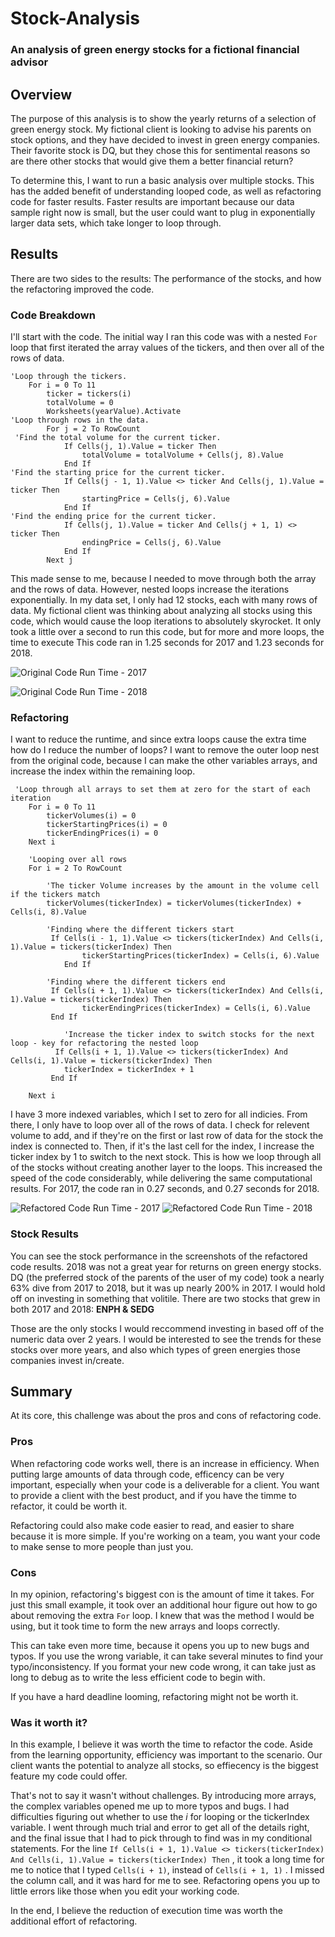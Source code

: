 # Stock-Analysis
### An analysis of green energy stocks for a fictional financial advisor

## Overview

The purpose of this analysis is to show the yearly returns of a selection of green energy stock. My fictional client is looking to advise his parents on stock options, and they have decided to invest in green energy companies. Their favorite stock is DQ, but they chose this for sentimental reasons so are there other stocks that would give them a better financial return? 

To determine this, I want to run a basic analysis over multiple stocks. This has the added benefit of understanding looped code, as well as refactoring code for faster results. Faster results are important because our data sample right now is small, but the user could want to plug in exponentially larger data sets, which take longer to loop through. 

## Results 

There are two sides to the results: The performance of the stocks, and how the refactoring improved the code. 

### Code Breakdown 
I'll start with the code. The initial way I ran this code was with a nested `For` loop that first iterated the array values of the tickers, and then over all of the rows of data. 

```
'Loop through the tickers.
    For i = 0 To 11
        ticker = tickers(i)
        totalVolume = 0
        Worksheets(yearValue).Activate
'Loop through rows in the data.
        For j = 2 To RowCount
 'Find the total volume for the current ticker.
            If Cells(j, 1).Value = ticker Then
                totalVolume = totalVolume + Cells(j, 8).Value
            End If
'Find the starting price for the current ticker.
            If Cells(j - 1, 1).Value <> ticker And Cells(j, 1).Value = ticker Then
                startingPrice = Cells(j, 6).Value
            End If
'Find the ending price for the current ticker.
            If Cells(j, 1).Value = ticker And Cells(j + 1, 1) <> ticker Then
                endingPrice = Cells(j, 6).Value
            End If
        Next j
 ```
This made sense to me, because I needed to move through both the array and the rows of data. However, nested loops increase the iterations exponentially. 
In my data set, I only had 12 stocks, each with many rows of data. My fictional client was thinking about analyzing all stocks using this code, which would cause the loop iterations to absolutely skyrocket. It only took a little over a second to run this code, but for more and more loops, the time to execute 
This code ran in 1.25 seconds for 2017 and 1.23 seconds for 2018.

![Original Code Run Time - 2017](https://github.com/caseykotowski/Stock-Analysis/blob/main/Resources/Code%20Timer%20-%202017%20Original.png)

![Original Code Run Time - 2018](https://github.com/caseykotowski/Stock-Analysis/blob/main/Resources/Code%20Timer%20-%202018%20Original.png)

### Refactoring

I want to reduce the runtime, and since extra loops cause the extra time how do I reduce the number of loops? I want to remove the outer loop nest from the original code, because I can make the other variables arrays, and increase the index within the remaining loop. 

```
 'Loop through all arrays to set them at zero for the start of each iteration
    For i = 0 To 11
        tickerVolumes(i) = 0
        tickerStartingPrices(i) = 0
        tickerEndingPrices(i) = 0
    Next i
        
    'Looping over all rows
    For i = 2 To RowCount
          
        'The ticker Volume increases by the amount in the volume cell if the tickers match
        tickerVolumes(tickerIndex) = tickerVolumes(tickerIndex) + Cells(i, 8).Value
        
        'Finding where the different tickers start
         If Cells(i - 1, 1).Value <> tickers(tickerIndex) And Cells(i, 1).Value = tickers(tickerIndex) Then
                tickerStartingPrices(tickerIndex) = Cells(i, 6).Value
            End If
        
        'Finding where the different tickers end
         If Cells(i + 1, 1).Value <> tickers(tickerIndex) And Cells(i, 1).Value = tickers(tickerIndex) Then
                tickerEndingPrices(tickerIndex) = Cells(i, 6).Value
         End If
         
            'Increase the ticker index to switch stocks for the next loop - key for refactoring the nested loop
          If Cells(i + 1, 1).Value <> tickers(tickerIndex) And Cells(i, 1).Value = tickers(tickerIndex) Then
            tickerIndex = tickerIndex + 1
         End If
    
    Next i
```
I have 3 more indexed variables, which I set to zero for all indicies. From there, I only have to loop over all of the rows of data. I check for relevent volume to add, and if they're on the first or last row of data for the stock the index is connected to. 
Then, if it's the last cell for the index, I increase the ticker index by 1 to switch to the next stock. This is how we loop through all of the stocks without creating another layer to the loops. 
This increased the speed of the code considerably, while delivering the same computational results. 
For 2017, the code ran in 0.27 seconds, and 0.27 seconds for 2018.

![Refactored Code Run Time - 2017](https://github.com/caseykotowski/Stock-Analysis/blob/main/Resources/VBA_Challenge_2017.png)
![Refactored Code Run Time - 2018](https://github.com/caseykotowski/Stock-Analysis/blob/main/Resources/VBA_Challenge_2018.png)

### Stock Results

You can see the stock performance in the screenshots of the refactored code results. 2018 was not a great year for returns on green energy stocks. DQ (the preferred stock of the parents of the user of my code) took a nearly 63% dive from 2017 to 2018, but it was up nearly 200% in 2017. I would hold off on investing in something that volitile. There are two stocks that grew in both 2017 and 2018: **ENPH & SEDG**

Those are the only stocks I would reccommend investing in based off of the numeric data over 2 years. I would be interested to see the trends for these stocks over more years, and also which types of green energies those companies invest in/create. 

## Summary

At its core, this challenge was about the pros and cons of refactoring code. 

### Pros

When refactoring code works well, there is an increase in efficiency. When putting large amounts of data through code, efficency can be very important, especially when your code is a deliverable for a client. You want to provide a client with the best product, and if you have the timme to refactor, it could be worth it. 

Refactoring could also make code easier to read, and easier to share because it is more simple. If you're working on a team, you want your code to make sense to more people than just you. 

### Cons

In my opinion, refactoring's biggest con is the amount of time it takes. For just this small example, it took over an additional hour figure out how to go about removing the extra `For` loop. I knew that was the method I would be using, but it took time to form the new arrays and loops correctly. 

This can take even more time, because it opens you up to new bugs and typos. If you use the wrong variable, it can take several minutes to find your typo/inconsistency. If you format your new code wrong, it can take just as long to debug as to write the less efficient code to begin with. 

If you have a hard deadline looming, refactoring might not be worth it. 

### Was it worth it?

In this example, I believe it was worth the time to refactor the code. Aside from the learning opportunity, efficiency was important to the scenario. Our client wants the potential to analyze all stocks, so effiecency is the biggest feature my code could offer. 

That's not to say it wasn't without challenges. By introducing more arrays, the complex variables opened me up to more typos and bugs. I had difficulties figuring out whether to use the *i* for looping or the tickerIndex variable. I went through much trial and error to get all of the details right, and the final issue that I had to pick through to find was in my conditional statements. 
For the line `If Cells(i + 1, 1).Value <> tickers(tickerIndex) And Cells(i, 1).Value = tickers(tickerIndex) Then` , it took a long time for me to notice that I typed `Cells(i + 1)`, instead of `Cells(i + 1, 1)` . I missed the column call, and it was hard for me to see. Refactoring opens you up to little errors like those when you edit your working code. 

In the end, I believe the reduction of execution time was worth the additional effort of refactoring. 
